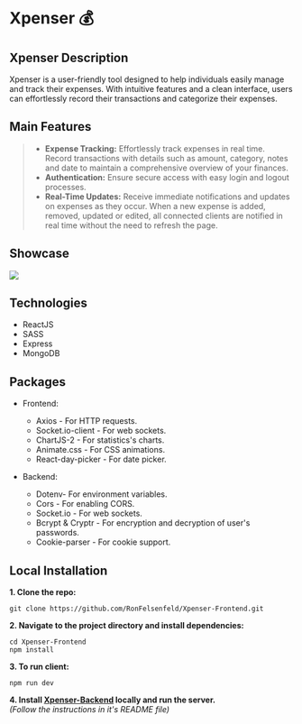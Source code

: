 # Xpenser 💰

## Xpenser Description
Xpenser is a user-friendly tool designed to help individuals easily manage and track their expenses.
With intuitive features and a clean interface, users can effortlessly record their transactions and categorize their expenses.

## Main Features
> * **Expense Tracking:** Effortlessly track expenses in real time. Record transactions with details such as amount, category, notes and date to maintain a comprehensive overview of your finances.
> * **Authentication:** Ensure secure access with easy login and logout processes.
> * **Real-Time Updates:** Receive immediate notifications and updates on expenses as they occur. When a new expense is added, removed, updated or edited, all connected clients are notified in real time without the need to refresh the page.

## Showcase
<img src="https://res.cloudinary.com/df6vvhhoj/image/upload/v1715601055/Screenshot_2024-05-13_at_14.49.08_ng00br.png">

## Technologies
* ReactJS
* SASS
* Express
* MongoDB

## Packages
* Frontend:
  * Axios - For HTTP requests. 
  * Socket.io-client - For web sockets.
  * ChartJS-2 - For statistics's charts.
  * Animate.css - For CSS animations.
  * React-day-picker - For date picker.

* Backend:
  * Dotenv- For environment variables. 
  * Cors - For enabling CORS.
  * Socket.io - For web sockets.
  * Bcrypt & Cryptr - For encryption and decryption of user's passwords.
  * Cookie-parser - For cookie support.
 
## Local Installation
**1. Clone the repo:**
```
git clone https://github.com/RonFelsenfeld/Xpenser-Frontend.git
```

**2. Navigate to the project directory and install dependencies:**
```
cd Xpenser-Frontend
npm install
```
**3. To run client:**
```
npm run dev
```

**4. Install [Xpenser-Backend](https://github.com/RonFelsenfeld/Xpenser-Backend) locally and run the server.** <br>
*(Follow the instructions in it's README file)*

